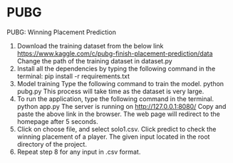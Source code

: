 # PUBG
PUBG: Winning Placement Prediction 


1) Download the training dataset from the below link
https://www.kaggle.com/c/pubg-finish-placement-prediction/data 
Change the path of the training dataset in dataset.py
2) Install all the dependencies by typing the following command in the terminal:
pip install -r requirements.txt
3) Model training
Type the following command to train the model.
python pubg.py
This process will take time as the dataset is very large. 
5) To run the application, type the following command in the terminal. 
python app.py
The server is running on http://127.0.0.1:8080/
Copy and paste the above link in the browser. 
The web page will redirect to the homepage after 5 seconds. 
6) Click on choose file, and select solo1.csv. Click predict to check the winning placement of a player. 
The given input located in the root directory of the project. 
7) Repeat step 8 for any input in .csv format.


